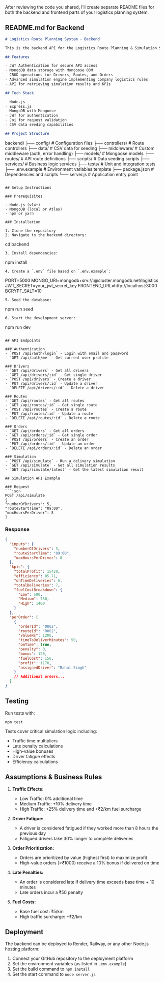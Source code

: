 After reviewing the code you shared, I'll create separate README files for both the backend and frontend parts of your logistics planning system.

## README.md for Backend

```markdown
# Logistics Route Planning System - Backend

This is the backend API for the Logistics Route Planning & Simulation System. It provides API endpoints for managing drivers, routes, orders, and running delivery simulations based on company rules.

## Features

- JWT Authentication for secure API access
- MongoDB data storage with Mongoose ODM
- CRUD operations for Drivers, Routes, and Orders
- Advanced simulation engine implementing company logistics rules
- API for retrieving simulation results and KPIs

## Tech Stack

- Node.js
- Express.js
- MongoDB with Mongoose
- JWT for authentication
- Joi for request validation
- CSV data seeding capabilities

## Project Structure
```

backend/
├── config/ # Configuration files
├── controllers/ # Route controllers
├── data/ # CSV data for seeding
├── middleware/ # Custom middleware (auth, error handling)
├── models/ # Mongoose models
├── routes/ # API route definitions
├── scripts/ # Data seeding scripts
├── services/ # Business logic services
├── tests/ # Unit and integration tests
├── .env.example # Environment variables template
├── package.json # Dependencies and scripts
└── server.js # Application entry point

```

## Setup Instructions

### Prerequisites

- Node.js (v14+)
- MongoDB (local or Atlas)
- npm or yarn

### Installation

1. Clone the repository
2. Navigate to the backend directory:
```

cd backend

```
3. Install dependencies:
```

npm install

```
4. Create a `.env` file based on `.env.example`:
```

PORT=5000
MONGO_URI=mongodb+srv://<username>:<password>@cluster.mongodb.net/logistics
JWT_SECRET=your_jwt_secret_key
FRONTEND_URL=http://localhost:3000
BCRYPT_SALT=10

```
5. Seed the database:
```

npm run seed

```
6. Start the development server:
```

npm run dev

````

## API Endpoints

### Authentication
- `POST /api/auth/login` - Login with email and password
- `GET /api/auth/me` - Get current user profile

### Drivers
- `GET /api/drivers` - Get all drivers
- `GET /api/drivers/:id` - Get single driver
- `POST /api/drivers` - Create a driver
- `PUT /api/drivers/:id` - Update a driver
- `DELETE /api/drivers/:id` - Delete a driver

### Routes
- `GET /api/routes` - Get all routes
- `GET /api/routes/:id` - Get single route
- `POST /api/routes` - Create a route
- `PUT /api/routes/:id` - Update a route
- `DELETE /api/routes/:id` - Delete a route

### Orders
- `GET /api/orders` - Get all orders
- `GET /api/orders/:id` - Get single order
- `POST /api/orders` - Create an order
- `PUT /api/orders/:id` - Update an order
- `DELETE /api/orders/:id` - Delete an order

### Simulation
- `POST /api/simulate` - Run a delivery simulation
- `GET /api/simulate` - Get all simulation results
- `GET /api/simulate/latest` - Get the latest simulation result

## Simulation API Example

### Request
```json
POST /api/simulate
{
"numberOfDrivers": 5,
"routeStartTime": "09:00",
"maxHoursPerDriver": 8
}
````

### Response

```json
{
  "inputs": {
    "numberOfDrivers": 5,
    "routeStartTime": "09:00",
    "maxHoursPerDriver": 8
  },
  "kpis": {
    "totalProfit": 15420,
    "efficiency": 85.71,
    "onTimeDeliveries": 6,
    "totalDeliveries": 7,
    "fuelCostBreakdown": {
      "Low": 600,
      "Medium": 750,
      "High": 1400
    }
  },
  "perOrder": [
    {
      "orderId": "O002",
      "routeId": "R002",
      "valueRs": 1200,
      "timeToDeliverMinutes": 50,
      "onTime": true,
      "penalty": 0,
      "bonus": 120,
      "fuelCost": 150,
      "profit": 1170,
      "assignedDriver": "Rahul Singh"
    }
    // Additional orders...
  ]
}
```

## Testing

Run tests with:

```
npm test
```

Tests cover critical simulation logic including:

- Traffic time multipliers
- Late penalty calculations
- High-value bonuses
- Driver fatigue effects
- Efficiency calculations

## Assumptions & Business Rules

1. **Traffic Effects:**

   - Low Traffic: 0% additional time
   - Medium Traffic: +10% delivery time
   - High Traffic: +25% delivery time and +₹2/km fuel surcharge

2. **Driver Fatigue:**

   - A driver is considered fatigued if they worked more than 8 hours the previous day
   - Fatigued drivers take 30% longer to complete deliveries

3. **Order Prioritization:**

   - Orders are prioritized by value (highest first) to maximize profit
   - High-value orders (>₹1000) receive a 10% bonus if delivered on time

4. **Late Penalties:**

   - An order is considered late if delivery time exceeds base time + 10 minutes
   - Late orders incur a ₹50 penalty

5. **Fuel Costs:**
   - Base fuel cost: ₹5/km
   - High traffic surcharge: +₹2/km

## Deployment

The backend can be deployed to Render, Railway, or any other Node.js hosting platform:

1. Connect your GitHub repository to the deployment platform
2. Set the environment variables (as listed in `.env.example`)
3. Set the build command to `npm install`
4. Set the start command to `node server.js`

```

```
